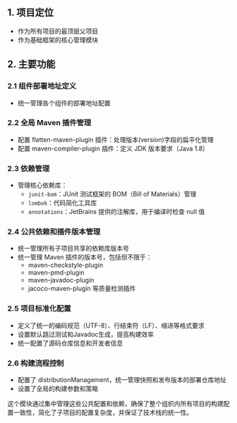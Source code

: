 ## 1. 项目定位

- 作为所有项目的最顶层父项目
- 作为基础框架的核心管理模块

## 2. 主要功能

### 2.1 组件部署地址定义

- 统一管理各个组件的部署地址配置

### 2.2 全局 Maven 插件管理

- 配置 flatten-maven-plugin 插件：处理版本(version)字段的扁平化管理
- 配置 maven-compiler-plugin 插件：定义 JDK 版本要求（Java 1.8）

### 2.3 依赖管理

- 管理核心依赖库：
    - `junit-bom`：JUnit 测试框架的 BOM（Bill of Materials）管理
    - `lombok`：代码简化工具库
    - `annotations`：JetBrains 提供的注解库，用于编译时检查 null 值

### 2.4 公共依赖和插件版本管理

- 统一管理所有子项目共享的依赖库版本号
- 统一管理 Maven 插件的版本号，包括但不限于：
    - maven-checkstyle-plugin
    - maven-pmd-plugin
    - maven-javadoc-plugin
    - jacoco-maven-plugin 等质量检测插件

### 2.5 项目标准化配置

- 定义了统一的编码规范（UTF-8）、行结束符（LF）、缩进等格式要求
- 设置默认跳过测试和Javadoc生成，提高构建效率
- 统一配置了源码仓库信息和开发者信息

### 2.6 构建流程控制

- 配置了 distributionManagement，统一管理快照和发布版本的部署仓库地址
- 设置了全局的构建参数和策略

这个模块通过集中管理这些公共配置和依赖，确保了整个组织内所有项目的构建配置一致性，简化了子项目的配置复杂度，并保证了技术栈的统一性。
